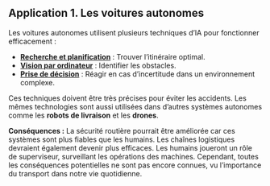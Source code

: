 ## **Application 1. Les voitures autonomes**

Les voitures autonomes utilisent plusieurs techniques d’IA pour fonctionner efficacement :

- <u>**Recherche et planification**</u> : Trouver l’itinéraire optimal.
- <u>**Vision par ordinateur**</u> : Identifier les obstacles.
- <u>**Prise de décision**</u> : Réagir en cas d’incertitude dans un environnement complexe.

Ces techniques doivent être très précises pour éviter les accidents. Les mêmes technologies sont aussi utilisées dans d’autres systèmes autonomes comme les **robots de livraison** et les **drones**.

**Conséquences :** La sécurité routière pourrait être améliorée car ces systèmes sont plus fiables que les humains. Les chaînes logistiques devraient également devenir plus efficaces. Les humains joueront un rôle de superviseur, surveillant les opérations des machines. Cependant, toutes les conséquences potentielles ne sont pas encore connues, vu l’importance du transport dans notre vie quotidienne.
